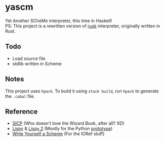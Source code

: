 # yascm

Yet Another SCheMe interpreter, this time in Haskell!  
PS: This project is a rewritten version of [rusk] interpreter, originally written in Rust.  

[rusk]: https://github.com/rami3l/rusk

## Todo

- Load source file
- stdlib written in Scheme

## Notes

This project uses `hpack`. To build it using `stack build`, run `hpack` to generate the `.cabal` file.

## Reference

- [SICP]
(Who doesn't love the Wizard Book, after all? XD)
- [Lispy] & [Lispy 2] (Mostly for the Python [prototype])
- [Write Yourself a Scheme] (For the IORef stuff)

[SICP]: https://mitpress.mit.edu/sites/default/files/sicp/index.html
[Lispy]: http://www.norvig.com/lispy.html
[Lispy 2]: http://www.norvig.com/lispy2.html
[prototype]: https://github.com/rami3l/rx_rs_prototype
[Write Yourself a Scheme]: https://en.wikibooks.org/wiki/Write_Yourself_a_Scheme_in_48_Hours